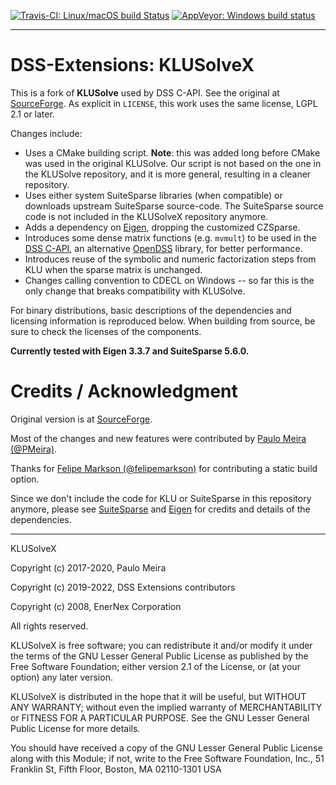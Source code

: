 [![Travis-CI: Linux/macOS build Status](https://travis-ci.com/dss-extensions/klusolve.svg?branch=master)](https://travis-ci.com/dss-extensions/klusolve)
[![AppVeyor: Windows build status](https://ci.appveyor.com/api/projects/status/k87v4udm4paiykap/branch/master?svg=true)](https://ci.appveyor.com/project/PMeira/klusolve/branch/master)

---

# DSS-Extensions: KLUSolveX

This is a fork of **KLUSolve** used by DSS C-API. See the original at [SourceForge](https://sourceforge.net/p/klusolve/code/HEAD/tree/). As explicit in `LICENSE`, this work uses the same license, LGPL 2.1 or later.

Changes include:
- Uses a CMake building script. **Note**: this was added long before CMake was used in the original KLUSolve. Our script is not based on the one in the KLUSolve repository, and it is more general, resulting in a cleaner repository.
- Uses either system SuiteSparse libraries (when compatible) or downloads upstream SuiteSparse source-code. The SuiteSparse source code is not included in the KLUSolveX repository anymore.
- Adds a dependency on [Eigen](http://eigen.tuxfamily.org/), dropping the customized CZSparse.
- Introduces some dense matrix functions (e.g. `mvmult`) to be used in the [DSS C-API](https://github.com/dss-extensions/dss_capi/), an alternative [OpenDSS](sf.net/p/electricdss) library, for better performance.
- Introduces reuse of the symbolic and numeric factorization steps from KLU when the sparse matrix is unchanged.
- Changes calling convention to CDECL on Windows -- so far this is the only change that breaks compatibility with KLUSolve. 

For binary distributions, basic descriptions of the dependencies and licensing information is reproduced below. When building from source, be sure to check the licenses of the components.

**Currently tested with Eigen 3.3.7 and SuiteSparse 5.6.0.**

# Credits / Acknowledgment

Original version is at [SourceForge](https://sourceforge.net/p/klusolve/code/HEAD/tree/). 

Most of the changes and new features were contributed by [Paulo Meira (@PMeira)](https://github.com/PMeira).

Thanks for [Felipe Markson (@felipemarkson)](https://github.com/felipemarkson) for contributing a static build option.

Since we don't include the code for KLU or SuiteSparse in this repository anymore, please see [SuiteSparse](https://people.engr.tamu.edu/davis/suitesparse.html) and [Eigen](https://eigen.tuxfamily.org/index.php?title=Main_Page) for credits and details of the dependencies.

---

KLUSolveX

Copyright (c) 2017-2020, Paulo Meira

Copyright (c) 2019-2022, DSS Extensions contributors

Copyright (c) 2008, EnerNex Corporation

All rights reserved.

KLUSolveX is free software; you can redistribute it and/or
modify it under the terms of the GNU Lesser General Public
License as published by the Free Software Foundation; either
version 2.1 of the License, or (at your option) any later version.

KLUSolveX is distributed in the hope that it will be useful,
but WITHOUT ANY WARRANTY; without even the implied warranty of
MERCHANTABILITY or FITNESS FOR A PARTICULAR PURPOSE.  See the GNU
Lesser General Public License for more details.

You should have received a copy of the GNU Lesser General Public
License along with this Module; if not, write to the Free Software
Foundation, Inc., 51 Franklin St, Fifth Floor, Boston, MA  02110-1301  USA

